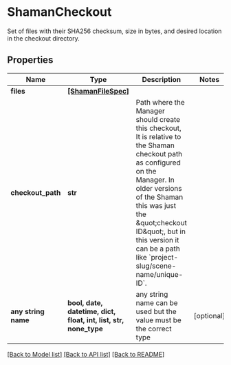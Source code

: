 # ShamanCheckout

Set of files with their SHA256 checksum, size in bytes, and desired location in the checkout directory.

## Properties
Name | Type | Description | Notes
------------ | ------------- | ------------- | -------------
**files** | [**[ShamanFileSpec]**](ShamanFileSpec.md) |  | 
**checkout_path** | **str** | Path where the Manager should create this checkout, It is relative to the Shaman checkout path as configured on the Manager. In older versions of the Shaman this was just the \&quot;checkout ID\&quot;, but in this version it can be a path like &#x60;project-slug/scene-name/unique-ID&#x60;.  | 
**any string name** | **bool, date, datetime, dict, float, int, list, str, none_type** | any string name can be used but the value must be the correct type | [optional]

[[Back to Model list]](../README.md#documentation-for-models) [[Back to API list]](../README.md#documentation-for-api-endpoints) [[Back to README]](../README.md)


